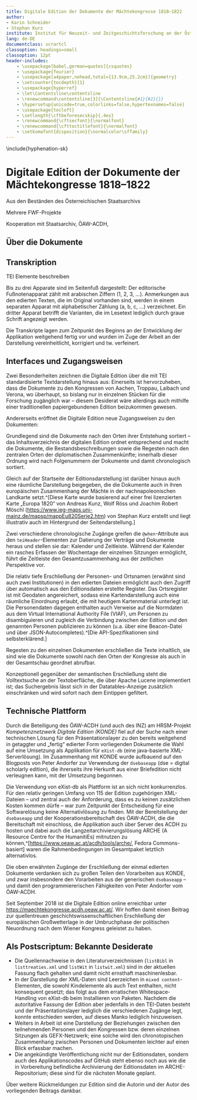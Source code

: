 ```yaml
---
title: Digitale Edition der Dokumente der Mächtekongresse 1818–1822
author:
- Karin Schneider
- Stephan Kurz
institute: Institut für Neuzeit- und Zeitgeschichtsforschung an der Österreichischen Akademie der Wissenschaften
lang: de-DE
documentclass: scrartcl
classoption: headings=small
classoption: 12pt
header-includes:
    - \usepackage[babel,german=quotes]{csquotes}
    - \usepackage{fourier}
    - \usepackage[a4paper,nohead,total={13.9cm,25.2cm}]{geometry}
    - \setcounter{tocdepth}{1}
    - \usepackage{hyperref}
    - \let\Contentsline\contentsline
    - \renewcommand\contentsline[3]{\Contentsline{#1}{#2}{}}
    - \hypersetup{unicode=true,colorlinks=false,hypertexnames=false}
    - \usepackage{tocloft}
    - \setlength{\cftbeforesecskip}{.4ex}
    - \renewcommand{\cftsecfont}{\normalfont}
    - \renewcommand{\cfttoctitlefont}{\normalfont}
    - \setkomafont{disposition}{\normalcolor\sffamily}
---
```


\include{hyphenation-sk}


# Digitale Edition der Dokumente der Mächtekongresse 1818–1822

Aus den Beständen des Österreichischen Staatsarchivs

Mehrere FWF-Projekte

Kooperation mit Staatsarchiv, ÖAW-ACDH,

## Über die Dokumente

## Transkription

TEI Elemente beschreiben

Bis zu drei Apparate sind im Seitenfuß dargestellt: Der editorische Fußnotenapparat zählt mit arabischen Ziffern (1, 2, 3, …). Anmerkungen aus den edierten Texten, die im Original vorhanden sind, werden in einem separaten Apparat mit alphabetischer Zählung (a, b, c, …) verzeichnet. Ein dritter Apparat betrifft die Varianten, die im Lesetext lediglich durch graue Schrift angezeigt werden.

Die Transkripte lagen zum Zeitpunkt des Beginns an der Entwicklung der Applikation weitgehend fertig vor und wurden im Zuge der Arbeit an der Darstellung vereinheitlicht, korrigiert und tw. verfeinert.

## Interfaces und Zugangsweisen

Zwei Besonderheiten zeichnen die Digitale Edition über die mit TEI standardisierte Textdarstellung hinaus aus: Einerseits ist hervorzuheben, dass die Dokumente zu den Kongressen von Aachen, Troppau, Laibach und Verona, wo überhaupt, so bislang nur in einzelnen Stücken für die Forschung zugänglich war – diesem Desiderat wäre allerdings auch mithilfe einer traditionellen papiergebundenen Edition beizukommen gewesen.

Andererseits eröffnet die Digitale Edition neue Zugangsweisen zu den Dokumenten:

Grundlegend sind die Dokumente nach den Orten ihrer Entstehung sortiert – das Inhaltsverzeichnis der digitalen Edition ordnet entsprechend und macht die Dokumente, die Bestandsbeschreibungen sowie die Regesten nach den zentralen Orten der diplomatischen Zusammenkünfte; innerhalb dieser Ordnung wird nach Folgenummern der Dokumente und damit chronologisch sortiert.

Gleich auf der Startseite der Editionsdarstellung ist darüber hinaus auch eine räumliche Darstellung beigegeben, die die Dokumente auch in ihren europäischen Zusammenhang der Mächte in der nachnapoleonischen Landkarte setzt.^[Diese Karte wurde basierend auf einer frei lizenzierten Karte „Europa 1820“ von Andreas Kunz, Wolf Röss und Joachim Robert Möschl (<https://www.ieg-maps.uni-mainz.de/mapsp/mappEu820Serie2.htm>) von Stephan Kurz erstellt und liegt illustrativ auch im Hintergrund der Seitendarstellung.]

Zwei verschiedene chronologische Zugänge greifen die `@when`-Attribute aus den `teiHeader`-Elementen zur Datierung der Verträge und Dokumente heraus und stellen sie dar: Kalender und Zeitleiste. Während der Kalender ein rasches Erfassen der Wochentage der einzelnen Sitzungen ermöglicht, führt die Zeitleiste den Gesamtzusammenhang aus der zeitlichen Perspektive vor.

Die relativ tiefe Erschließung der Personen- und Ortsnamen (erwähnt sind auch zwei Institutionen) in den edierten Dateien ermöglicht auch den Zugriff über automatisch aus den Editionsdaten erstellte Register. Das Ortsregister ist mit Geodaten angereichert, sodass eine Kartendarstellung auch eine räumliche Einordnung erlaubt, die mit heutigem Kartenmaterial unterlegt ist. Die Personendaten dagegen enthalten auch Verweise auf die Normdaten aus dem Virtual International Authority File (VIAF), um Personen zu disambiguieren und zugleich die Verbindung zwischen der Edition und den genannten Personen publizieren zu können (u.a. über eine Beacon-Datei und über JSON-Autocompletes).^[Die API-Spezifikationen sind selbsterklärend.]

Regesten zu den einzelnen Dokumenten erschließen die Texte inhaltlich, sie sind wie die Dokumente sowohl nach den Orten der Kongresse als auch in der Gesamtschau geordnet abrufbar.

Konzeptionell gegenüber der semantischen Erschließung steht die Volltextsuche an der Textoberfläche, die über Apache Lucene implementiert ist; das Suchergebnis lässt sich in der Datatables-Anzeige zusätzlich einschränken und wird sofort nach dem Eintippen gefiltert.

## Technische Plattform

Durch die Beteiligung des ÖAW-ACDH (und auch des INZ) am HRSM-Projekt *Kompetenznetzwerk Digitale Edition (KONDE)* fiel auf der Suche nach einer technischen Lösung für den Präsentationslayer zu den bereits weitgehend in getaggter und „fertig“ edierter Form vorliegenden Dokumente die Wahl auf eine Umsetzung als Applikation für `eXist-db` (eine java-basierte XML-Serverlösung). Im Zusammenhang mit KONDE wurde aufbauend auf den Blogposts von Peter Andorfer zur Verwendung der `dsebaseapp` (dse = digital scholarly edition), die ihrerseits ihre Herkunft aus einer Briefedition nicht verleugnen kann, mit der Umsetzung begonnen.

Die Verwendung von eXist-db als Plattform ist an sich nicht konkurrenzlos. Für den relativ geringen Umfang von 115 der Edition zugehörigen XML-Dateien – und zentral auch der Anforderung, dass es zu keinen zusätzlichen Kosten kommen dürfe – war zum Zeitpunkt der Entscheidung für eine Softwarelösung keine Alternativlösung zu finden. Mit der Bereitstellung der `dsebaseapp` und der Kooperationsbereitschaft des ÖAW-ACDH, die die Bereitschaft mit einschloss, die Applikation auch über Server des ACDH zu hosten und dabei auch die Langzeitarchivierungslösung ARCHE (A Resource Centre for the HumanitiEs) mitnutzen zu können,^[https://www.oeaw.ac.at/acdh/tools/arche/, Fedora Commons-basiert] waren die Rahmenbedingungen im Gesamtpaket letztlich alternativlos.

Die oben erwähnten Zugänge der Erschließung der einmal edierten Dokumente verdanken sich zu großen Teilen den Vorarbeiten aus KONDE, und zwar insbesondere den Vorarbeiten aus der generischen `dsebaseapp` – und damit den programmiererischen Fähigkeiten von Peter Andorfer vom ÖAW-ACDH.

Seit September 2018 ist die Digitale Edition online erreichbar unter <https://maechtekongresse.acdh.oeaw.ac.at/>. Wir hoffen damit einen Beitrag zur quellentreuen geschichtswissenschaftlichen Erschließung der europäischen Großwetterlage in der Umbruchphase der politischen Neuordnung nach dem Wiener Kongress geleistet zu haben.

## Als Postscriptum: Bekannte Desiderate

- Die Quellennachweise in den Literaturverzeichnissen (`listBibl` in `listtreaties.xml` und `listWit` in `listwit.xml`) sind in der aktuellen Fassung flach gehalten und damit nicht ernsthaft maschinenlesbar.
- In der Darstellung der XML-Daten sind Leerzeichen in `mixed content`-Elementen, die sowohl Kindelemente als auch Text enthalten, nicht konsequent gesetzt; das folgt aus dem erratischen Whitespace-Handling von eXist-db beim Installieren von Paketen. Nachdem die autoritative Fassung der Edition aber jedenfalls in den TEI-Daten besteht und der Präsentationslayer lediglich die verschiedenen Zugänge legt, konnte entschieden werden, auf dieses Manko lediglich hinzuweisen.
- Weiters in Arbeit ist eine Darstellung der Beziehungen zwischen den teilnehmenden Personen und den Kongressen bzw. deren einzelnen Sitzungen als GEFX-Netzwerk; eine solche wird den chronotopischen Zusammenhang zwischen Personen und Dokumenten leichter auf einen Blick erfassbar machen.
- Die angekündigte Veröffentlichung nicht nur der Editionsdaten, sondern auch des Applikationscodes auf GitHub steht ebenso noch aus wie die in Vorbereitung befindliche Archivierung der Editionsdaten im ARCHE-Repositorium; diese sind für die nächsten Monate geplant.

Über weitere Rückmeldungen zur Edition sind die Autorin und der Autor des vorliegenden Beitrags dankbar.
